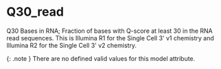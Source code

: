 # Q30_read
Q30 Bases in RNA; Fraction of bases with Q-score at least 30 in the RNA read sequences. This is Illumina R1 for the Single Cell 3' v1 chemistry and Illumina R2 for the Single Cell 3' v2 chemistry.


{: .note }
There are no defined valid values for this model attribute.
